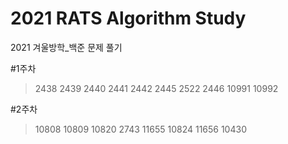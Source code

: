 # 2021 RATS Algorithm Study
2021 겨울방학_백준 문제 풀기

#1주차
>2438
>2439
>2440
>2441
>2442
>2445
>2522
>2446
>10991
>10992

#2주차
>10808
>10809
>10820
>2743
>11655
>10824
>11656
>10430
